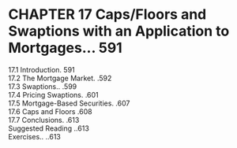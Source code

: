 # CHAPTER 17 Caps/Floors and Swaptions with an Application to Mortgages... 591  

17.1 Introduction. 591   
17.2 The Mortgage Market. .592   
17.3 Swaptions.. .599   
17.4 Pricing Swaptions. .601   
17.5 Mortgage-Based Securities. .607   
17.6 Caps and Floors .608   
17.7 Conclusions. .613   
Suggested Reading ..613   
Exercises.. ..613  
